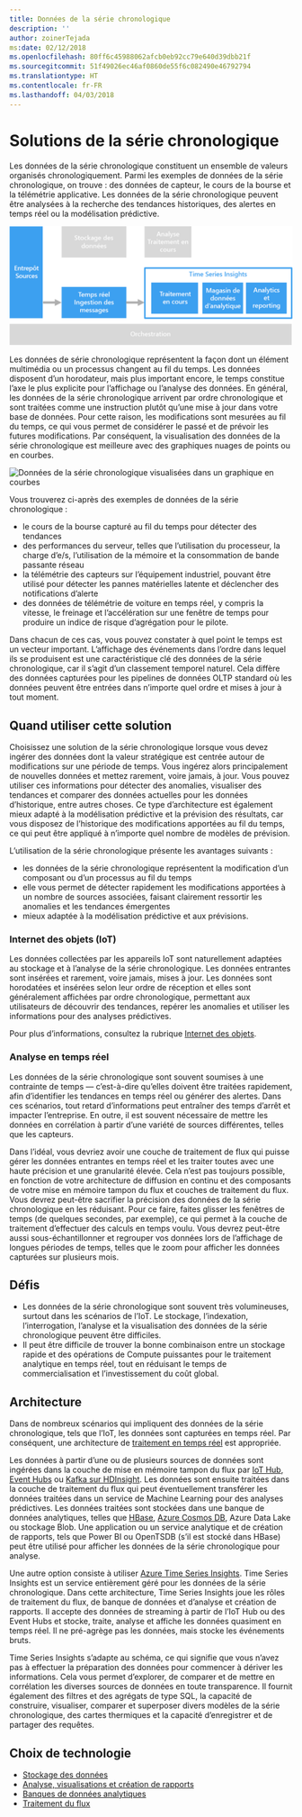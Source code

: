 ```yaml
---
title: Données de la série chronologique
description: ''
author: zoinerTejada
ms:date: 02/12/2018
ms.openlocfilehash: 80ff6c45988062afcb0eb92cc79e640d39dbb21f
ms.sourcegitcommit: 51f49026ec46af0860de55f6c082490e46792794
ms.translationtype: HT
ms.contentlocale: fr-FR
ms.lasthandoff: 04/03/2018
---
```

# <a name="time-series-solutions"></a>Solutions de la série chronologique

Les données de la série chronologique constituent un ensemble de valeurs organisés chronologiquement. Parmi les exemples de données de la série chronologique, on trouve : des données de capteur, le cours de la bourse et la télémétrie applicative. Les données de la série chronologique peuvent être analysées à la recherche des tendances historiques, des alertes en temps réel ou la modélisation prédictive.

![Time Series Insights](./images/time-series-insights.png) 

Les données de série chronologique représentent la façon dont un élément multimédia ou un processus changent au fil du temps. Les données disposent d’un horodateur, mais plus important encore, le temps constitue l’axe le plus explicite pour l’affichage ou l’analyse des données. En général, les données de la série chronologique arrivent par ordre chronologique et sont traitées comme une instruction plutôt qu’une mise à jour dans votre base de données. Pour cette raison, les modifications sont mesurées au fil du temps, ce qui vous permet de considérer le passé et de prévoir les futures modifications. Par conséquent, la visualisation des données de la série chronologique est meilleure avec des graphiques nuages de points ou en courbes.

![Données de la série chronologique visualisées dans un graphique en courbes](./images/time-series-chart.png)

Vous trouverez ci-après des exemples de données de la série chronologique :

- le cours de la bourse capturé au fil du temps pour détecter des tendances
- des performances du serveur, telles que l’utilisation du processeur, la charge d’e/s, l’utilisation de la mémoire et la consommation de bande passante réseau
- la télémétrie des capteurs sur l’équipement industriel, pouvant être utilisé pour détecter les pannes matérielles latente et déclencher des notifications d’alerte
- des données de télémétrie de voiture en temps réel, y compris la vitesse, le freinage et l’accélération sur une fenêtre de temps pour produire un indice de risque d’agrégation pour le pilote.

Dans chacun de ces cas, vous pouvez constater à quel point le temps est un vecteur important. L’affichage des événements dans l’ordre dans lequel ils se produisent est une caractéristique clé des données de la série chronologique, car il s’agit d’un classement temporel naturel. Cela diffère des données capturées pour les pipelines de données OLTP standard où les données peuvent être entrées dans n’importe quel ordre et mises à jour à tout moment.

## <a name="when-to-use-this-solution"></a>Quand utiliser cette solution

Choisissez une solution de la série chronologique lorsque vous devez ingérer des données dont la valeur stratégique est centrée autour de modifications sur une période de temps. Vous ingérez alors principalement de nouvelles données et mettez rarement, voire jamais, à jour. Vous pouvez utiliser ces informations pour détecter des anomalies, visualiser des tendances et comparer des données actuelles pour les données d’historique, entre autres choses. Ce type d’architecture est également mieux adapté à la modélisation prédictive et la prévision des résultats, car vous disposez de l’historique des modifications apportées au fil du temps, ce qui peut être appliqué à n’importe quel nombre de modèles de prévision. 

L’utilisation de la série chronologique présente les avantages suivants :

* les données de la série chronologique représentent la modification d’un composant ou d’un processus au fil du temps
* elle vous permet de détecter rapidement les modifications apportées à un nombre de sources associées, faisant clairement ressortir les anomalies et les tendances émergentes
* mieux adaptée à la modélisation prédictive et aux prévisions.

### <a name="internet-of-things-iot"></a>Internet des objets (IoT)

Les données collectées par les appareils IoT sont naturellement adaptées au stockage et à l’analyse de la série chronologique. Les données entrantes sont insérées et rarement, voire jamais, mises à jour. Les données sont horodatées et insérées selon leur ordre de réception et elles sont généralement affichées par ordre chronologique, permettant aux utilisateurs de découvrir des tendances, repérer les anomalies et utiliser les informations pour des analyses prédictives.

Pour plus d’informations, consultez la rubrique [Internet des objets](../big-data/index.md#internet-of-things-iot).

### <a name="real-time-analytics"></a>Analyse en temps réel

Les données de la série chronologique sont souvent soumises à une contrainte de temps &mdash; c’est-à-dire qu’elles doivent être traitées rapidement, afin d’identifier les tendances en temps réel ou générer des alertes. Dans ces scénarios, tout retard d’informations peut entraîner des temps d’arrêt et impacter l’entreprise. En outre, il est souvent nécessaire de mettre les données en corrélation à partir d’une variété de sources différentes, telles que les capteurs.

Dans l’idéal, vous devriez avoir une couche de traitement de flux qui puisse gérer les données entrantes en temps réel et les traiter toutes avec une haute précision et une granularité élevée. Cela n’est pas toujours possible, en fonction de votre architecture de diffusion en continu et des composants de votre mise en mémoire tampon du flux et couches de traitement du flux. Vous devrez peut-être sacrifier la précision des données de la série chronologique en les réduisant. Pour ce faire, faites glisser les fenêtres de temps (de quelques secondes, par exemple), ce qui permet à la couche de traitement d’effectuer des calculs en temps voulu. Vous devrez peut-être aussi sous-échantillonner et regrouper vos données lors de l’affichage de longues périodes de temps, telles que le zoom pour afficher les données capturées sur plusieurs mois.

## <a name="challenges"></a>Défis

* Les données de la série chronologique sont souvent très volumineuses, surtout dans les scénarios de l’IoT. Le stockage, l’indexation, l’interrogation, l’analyse et la visualisation des données de la série chronologique peuvent être difficiles. 
* Il peut être difficile de trouver la bonne combinaison entre un stockage rapide et des opérations de Compute puissantes pour le traitement analytique en temps réel, tout en réduisant le temps de commercialisation et l’investissement du coût global.

## <a name="architecture"></a>Architecture

Dans de nombreux scénarios qui impliquent des données de la série chronologique, tels que l’IoT, les données sont capturées en temps réel. Par conséquent, une architecture de [traitement en temps réel](../big-data/real-time-processing.md) est appropriée. 

Les données à partir d’une ou de plusieurs sources de données sont ingérées dans la couche de mise en mémoire tampon du flux par [IoT Hub](/azure/iot-hub/), [Event Hubs](/azure/event-hubs/) ou [Kafka sur HDInsight](/azure/hdinsight/kafka/apache-kafka-introduction). Les données sont ensuite traitées dans la couche de traitement du flux qui peut éventuellement transférer les données traitées dans un service de Machine Learning pour des analyses prédictives. Les données traitées sont stockées dans une banque de données analytiques, telles que [HBase](/azure/hdinsight/hbase/apache-hbase-overview), [Azure Cosmos DB](/azure/cosmos-db/), Azure Data Lake ou stockage Blob. Une application ou un service analytique et de création de rapports, tels que Power BI ou OpenTSDB (s’il est stocké dans HBase) peut être utilisé pour afficher les données de la série chronologique pour analyse.

Une autre option consiste à utiliser [Azure Time Series Insights](/azure/time-series-insights/). Time Series Insights est un service entièrement géré pour les données de la série chronologique. Dans cette architecture, Time Series Insights joue les rôles de traitement du flux, de banque de données et d’analyse et création de rapports. Il accepte des données de streaming à partir de l’IoT Hub ou des Event Hubs et stocke, traite, analyse et affiche les données quasiment en temps réel. Il ne pré-agrège pas les données, mais stocke les événements bruts.

Time Series Insights s’adapte au schéma, ce qui signifie que vous n’avez pas à effectuer la préparation des données pour commencer à dériver les informations. Cela vous permet d’explorer, de comparer et de mettre en corrélation les diverses sources de données en toute transparence. Il fournit également des filtres et des agrégats de type SQL, la capacité de construire, visualiser, comparer et superposer divers modèles de la série chronologique, des cartes thermiques et la capacité d’enregistrer et de partager des requêtes. 

## <a name="technology-choices"></a>Choix de technologie

- [Stockage des données](../technology-choices/data-storage.md)
- [Analyse, visualisations et création de rapports](../technology-choices/analysis-visualizations-reporting.md)
- [Banques de données analytiques](../technology-choices/analytical-data-stores.md)
- [Traitement du flux](../technology-choices/stream-processing.md)